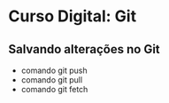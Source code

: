 # Curso Digital: Git

## Salvando alterações no Git

* comando git push
* comando git pull
* comando git fetch

